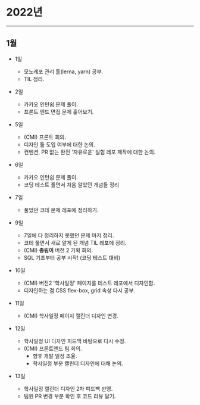 # 2022년

<hr/>

## 1월

- 1일

  - 모노레포 관리 툴(lerna, yarn) 공부.
  - TIL 정리.

- 2일

  - 카카오 인턴쉽 문제 풀이.
  - 프론트 엔드 면접 문제 훑어보기.

- 5일

  - (CMI) 프론트 회의.
  - 디자인 툴 도입 여부에 대한 논의.
  - 컨벤션, PR 없는 완전 '자유로운' 실험 레포 제작에 대한 논의.

- 6일

  - 카카오 인턴쉽 문제 풀이.
  - 코딩 테스트 풀면서 처음 알았던 개념들 정리

- 7일

  - 풀었던 코테 문제 레포에 정리하기.

- 9일

  - 7일에 다 정리하지 못했던 문제 마저 정리.
  - 코테 풀면서 새로 알게 된 개념 TIL 레포에 정리.
  - (CMI) **충림이** 버전 2 기획 회의.
  - SQL 기초부터 공부 시작! (코딩 테스트 대비)

- 10일

  - (CMI) 버전2 '학사일정' 페이지를 테스트 레포에서 디자인함.
  - 디자인하는 겸 CSS flex-box, grid 속성 다시 공부.

- 11일

  - (CMI) 학사일정 페이지 캘린더 디자인 변경.

- 12일

  - 학사일정 UI 디자인 피드백 바탕으로 다시 수정.
  - (CMI) 프론트엔드 팀 회의.
    - 향후 개발 일정 조율.
    - 학사일정 부분 캘린더 디자인에 대해 논의.

- 13일

  - 학사일정 캘린더 디자인 2차 피드백 반영.
  - 팀원 PR 변경 부분 확인 후 코드 리뷰 달기.
